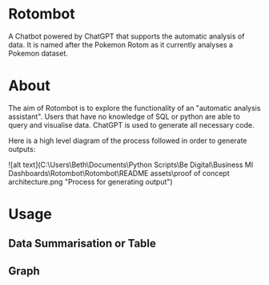 # Rotombot
A Chatbot powered by ChatGPT that supports the automatic analysis of data. It is named after the Pokemon Rotom as it currently analyses a Pokemon dataset.

# About
The aim of Rotombot is to explore the functionality of an "automatic analysis assistant". Users that have no knowledge of SQL or python are able to query and visualise data. ChatGPT is used to generate all necessary code. 

Here is a high level diagram of the process followed in order to generate outputs:

![alt text](C:\Users\Beth\Documents\Python Scripts\Be Digital\Business MI Dashboards\Rotombot\Rotombot\README assets\proof of concept architecture.png "Process for generating output")

# Usage
## Data Summarisation or Table

## Graph
